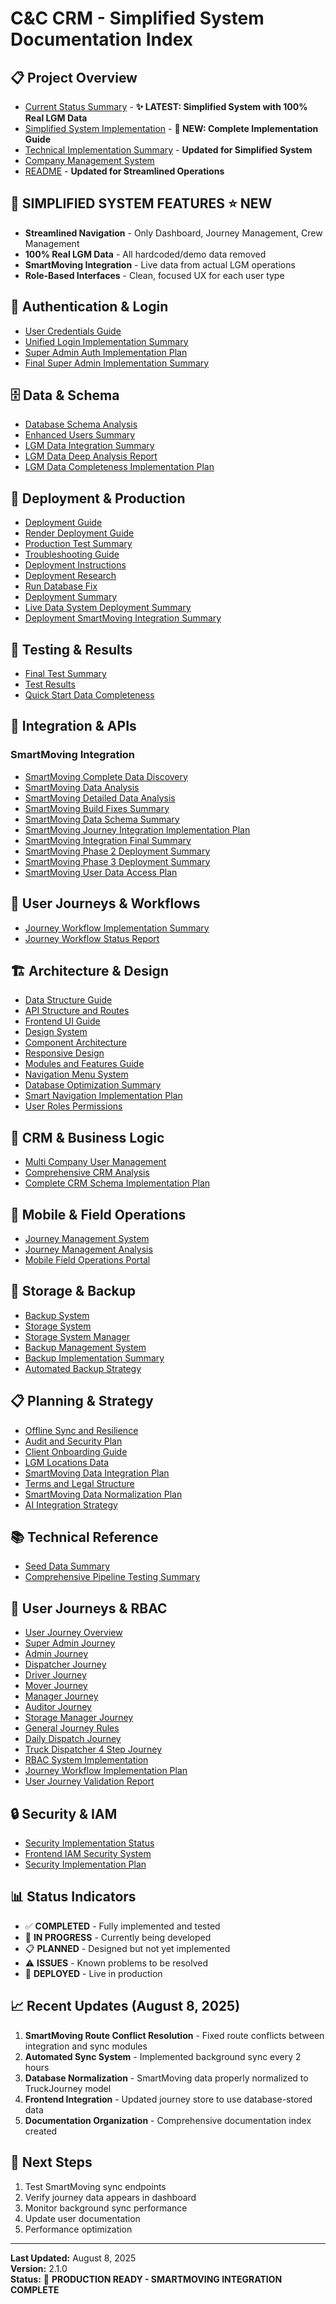 # C&C CRM - Simplified System Documentation Index

## 📋 **Project Overview**
- [Current Status Summary](00_current_status_summary.md) - **✨ LATEST: Simplified System with 100% Real LGM Data**
- [Simplified System Implementation](29_simplified_system_implementation.md) - **🎯 NEW: Complete Implementation Guide**
- [Technical Implementation Summary](28_technical_implementation_summary.md) - **Updated for Simplified System**
- [Company Management System](27_company_management_system.md)
- [README](README.md) - **Updated for Streamlined Operations**

## 🎯 **SIMPLIFIED SYSTEM FEATURES** ⭐ **NEW**
- **Streamlined Navigation** - Only Dashboard, Journey Management, Crew Management
- **100% Real LGM Data** - All hardcoded/demo data removed
- **SmartMoving Integration** - Live data from actual LGM operations
- **Role-Based Interfaces** - Clean, focused UX for each user type

## 🔐 **Authentication & Login**
- [User Credentials Guide](01_Authentication_and_Login/USER_CREDENTIALS_GUIDE.md)
- [Unified Login Implementation Summary](01_Authentication_and_Login/UNIFIED_LOGIN_IMPLEMENTATION_SUMMARY.md)
- [Super Admin Auth Implementation Plan](01_Authentication_and_Login/SUPER_ADMIN_AUTH_IMPLEMENTATION_PLAN.md)
- [Final Super Admin Implementation Summary](01_Authentication_and_Login/FINAL_SUPER_ADMIN_IMPLEMENTATION_SUMMARY.md)

## 🗄️ **Data & Schema**
- [Database Schema Analysis](02_Data_and_Schema/DATABASE_SCHEMA_ANALYSIS.md)
- [Enhanced Users Summary](02_Data_and_Schema/ENHANCED_USERS_SUMMARY.md)
- [LGM Data Integration Summary](02_Data_and_Schema/LGM_DATA_INTEGRATION_SUMMARY.md)
- [LGM Data Deep Analysis Report](02_Data_and_Schema/LGM_DATA_DEEP_ANALYSIS_REPORT.md)
- [LGM Data Completeness Implementation Plan](02_Data_and_Schema/LGM_DATA_COMPLETENESS_IMPLEMENTATION_PLAN.md)

## 🚀 **Deployment & Production**
- [Deployment Guide](03_Deployment_and_Production/DEPLOYMENT.md)
- [Render Deployment Guide](03_Deployment_and_Production/20_render_deployment_guide.md)
- [Production Test Summary](03_Deployment_and_Production/PRODUCTION_TEST_SUMMARY.md)
- [Troubleshooting Guide](03_Deployment_and_Production/21_troubleshooting_guide.md)
- [Deployment Instructions](03_Deployment_and_Production/07_deployment_instructions.md)
- [Deployment Research](03_Deployment_and_Production/19_deployment_research.md)
- [Run Database Fix](03_Deployment_and_Production/RUN_DATABASE_FIX.md)
- [Deployment Summary](03_Deployment_and_Production/DEPLOYMENT_SUMMARY.md)
- [Live Data System Deployment Summary](03_Deployment_and_Production/LIVE_DATA_SYSTEM_DEPLOYMENT_SUMMARY.md)
- [Deployment SmartMoving Integration Summary](03_Deployment_and_Production/DEPLOYMENT_SMARTMOVING_INTEGRATION_SUMMARY.md)

## 🧪 **Testing & Results**
- [Final Test Summary](04_Testing_and_Results/FINAL_TEST_SUMMARY.md)
- [Test Results](04_Testing_and_Results/TEST_RESULTS.md)
- [Quick Start Data Completeness](04_Testing_and_Results/QUICK_START_DATA_COMPLETENESS.md)

## 🔗 **Integration & APIs**
### SmartMoving Integration
- [SmartMoving Complete Data Discovery](05_Integration_and_APIs/SMARTMOVING_COMPLETE_DATA_DISCOVERY.md)
- [SmartMoving Data Analysis](05_Integration_and_APIs/SMARTMOVING_DATA_ANALYSIS.md)
- [SmartMoving Detailed Data Analysis](05_Integration_and_APIs/SMARTMOVING_DETAILED_DATA_ANALYSIS.md)
- [SmartMoving Build Fixes Summary](05_Integration_and_APIs/SmartMoving/SMARTMOVING_BUILD_FIXES_SUMMARY.md)
- [SmartMoving Data Schema Summary](05_Integration_and_APIs/SmartMoving/SMARTMOVING_DATA_SCHEMA_SUMMARY.md)
- [SmartMoving Journey Integration Implementation Plan](05_Integration_and_APIs/SmartMoving/SMARTMOVING_JOURNEY_INTEGRATION_IMPLEMENTATION_PLAN.md)
- [SmartMoving Integration Final Summary](05_Integration_and_APIs/SmartMoving/SMARTMOVING_INTEGRATION_FINAL_SUMMARY.md)
- [SmartMoving Phase 2 Deployment Summary](05_Integration_and_APIs/SmartMoving/SMARTMOVING_PHASE_2_DEPLOYMENT_SUMMARY.md)
- [SmartMoving Phase 3 Deployment Summary](05_Integration_and_APIs/SmartMoving/SMARTMOVING_PHASE_3_DEPLOYMENT_SUMMARY.md)
- [SmartMoving User Data Access Plan](05_Integration_and_APIs/SmartMoving/SMARTMOVING_USER_DATA_ACCESS_PLAN.md)

## 🔄 **User Journeys & Workflows**
- [Journey Workflow Implementation Summary](06_User_Journeys_and_Workflows/JOURNEY_WORKFLOW_IMPLEMENTATION_SUMMARY.md)
- [Journey Workflow Status Report](06_User_Journeys_and_Workflows/JOURNEY_WORKFLOW_STATUS_REPORT.md)

## 🏗️ **Architecture & Design**
- [Data Structure Guide](07_Architecture_and_Design/02_data_structure_guide.md)
- [API Structure and Routes](07_Architecture_and_Design/04_api_structure_and_routes.md)
- [Frontend UI Guide](07_Architecture_and_Design/05_frontend_ui_guide.md)
- [Design System](07_Architecture_and_Design/05a_design_system.md)
- [Component Architecture](07_Architecture_and_Design/05b_component_architecture.md)
- [Responsive Design](07_Architecture_and_Design/05c_responsive_design.md)
- [Modules and Features Guide](07_Architecture_and_Design/06_modules_and_features_guide.md)
- [Navigation Menu System](07_Architecture_and_Design/14_navigation_menu_system.md)
- [Database Optimization Summary](07_Architecture_and_Design/22_database_optimization_summary.md)
- [Smart Navigation Implementation Plan](07_Architecture_and_Design/25_smart_navigation_implementation_plan.md)
- [User Roles Permissions](07_Architecture_and_Design/03_user_roles_permissions.md)

## 💼 **CRM & Business Logic**
- [Multi Company User Management](08_CRM_and_Business_Logic/16_multi_company_user_management.md)
- [Comprehensive CRM Analysis](08_CRM_and_Business_Logic/23_comprehensive_crm_analysis.md)
- [Complete CRM Schema Implementation Plan](08_CRM_and_Business_Logic/24_complete_crm_schema_implementation_plan.md)

## 📱 **Mobile & Field Operations**
- [Journey Management System](09_Mobile_and_Field_Operations/13_journey_management_system.md)
- [Journey Management Analysis](09_Mobile_and_Field_Operations/13a_journey_management_analysis.md)
- [Mobile Field Operations Portal](09_Mobile_and_Field_Operations/19_mobile_field_operations_portal.md)

## 💾 **Storage & Backup**
- [Backup System](10_Storage_and_Backup/17_backup_system.md)
- [Storage System](10_Storage_and_Backup/17_storage_system.md)
- [Storage System Manager](10_Storage_and_Backup/18_storage_system_manager.md)
- [Backup Management System](10_Storage_and_Backup/BACKUP_MANAGEMENT_SYSTEM.md)
- [Backup Implementation Summary](10_Storage_and_Backup/BACKUP_IMPLEMENTATION_SUMMARY.md)
- [Automated Backup Strategy](10_Storage_and_Backup/AUTOMATED_BACKUP_STRATEGY.md)

## 📋 **Planning & Strategy**
- [Offline Sync and Resilience](11_Planning_and_Strategy/11_offline_sync_and_resilience.md)
- [Audit and Security Plan](11_Planning_and_Strategy/08_audit_and_security_plan.md)
- [Client Onboarding Guide](11_Planning_and_Strategy/12_client_onboarding_guide.md)
- [LGM Locations Data](11_Planning_and_Strategy/15_lgm_locations_data.md)
- [SmartMoving Data Integration Plan](11_Planning_and_Strategy/25_smartmoving_data_integration_plan.md)
- [Terms and Legal Structure](11_Planning_and_Strategy/10_terms_and_legal_structure.md)
- [SmartMoving Data Normalization Plan](11_Planning_and_Strategy/26_smartmoving_data_normalization_plan.md)
- [AI Integration Strategy](11_Planning_and_Strategy/09_ai_integration_strategy.md)

## 📚 **Technical Reference**
- [Seed Data Summary](12_Technical_Reference/seed_data_summary.md)
- [Comprehensive Pipeline Testing Summary](12_Technical_Reference/COMPREHENSIVE_PIPELINE_TESTING_SUMMARY.md)

## 👥 **User Journeys & RBAC**
- [User Journey Overview](13_User_Journeys_and_RBAC/00_USER_JOURNEY_OVERVIEW.md)
- [Super Admin Journey](13_User_Journeys_and_RBAC/01_SUPER_ADMIN_Journey.md)
- [Admin Journey](13_User_Journeys_and_RBAC/02_ADMIN_Journey.md)
- [Dispatcher Journey](13_User_Journeys_and_RBAC/03_DISPATCHER_Journey.md)
- [Driver Journey](13_User_Journeys_and_RBAC/04_DRIVER_Journey.md)
- [Mover Journey](13_User_Journeys_and_RBAC/05_MOVER_Journey.md)
- [Manager Journey](13_User_Journeys_and_RBAC/06_MANAGER_Journey.md)
- [Auditor Journey](13_User_Journeys_and_RBAC/07_AUDITOR_Journey.md)
- [Storage Manager Journey](13_User_Journeys_and_RBAC/08_STORAGE_MANAGER_Journey.md)
- [General Journey Rules](13_User_Journeys_and_RBAC/09_GENERAL_JOURNEY_RULES.md)
- [Daily Dispatch Journey](13_User_Journeys_and_RBAC/10_DAILY_DISPATCH_JOURNEY.md)
- [Truck Dispatcher 4 Step Journey](13_User_Journeys_and_RBAC/11_TRUCK_DISPATCHER_4_STEP_JOURNEY.md)
- [RBAC System Implementation](13_User_Journeys_and_RBAC/RBAC_SYSTEM_IMPLEMENTATION.md)
- [Journey Workflow Implementation Plan](13_User_Journeys_and_RBAC/JOURNEY_WORKFLOW_IMPLEMENTATION_PLAN.md)
- [User Journey Validation Report](13_User_Journeys_and_RBAC/USER_JOURNEY_VALIDATION_REPORT.md)

## 🔒 **Security & IAM**
- [Security Implementation Status](14_Security_and_IAM/SECURITY_IMPLEMENTATION_STATUS.md)
- [Frontend IAM Security System](14_Security_and_IAM/FRONTEND_IAM_SECURITY_SYSTEM.md)
- [Security Implementation Plan](14_Security_and_IAM/SECURITY_IMPLEMENTATION_PLAN.md)

## 📊 **Status Indicators**
- ✅ **COMPLETED** - Fully implemented and tested
- 🔄 **IN PROGRESS** - Currently being developed
- 📋 **PLANNED** - Designed but not yet implemented
- ⚠️ **ISSUES** - Known problems to be resolved
- 🚀 **DEPLOYED** - Live in production

## 📈 **Recent Updates (August 8, 2025)**
1. **SmartMoving Route Conflict Resolution** - Fixed route conflicts between integration and sync modules
2. **Automated Sync System** - Implemented background sync every 2 hours
3. **Database Normalization** - SmartMoving data properly normalized to TruckJourney model
4. **Frontend Integration** - Updated journey store to use database-stored data
5. **Documentation Organization** - Comprehensive documentation index created

## 🎯 **Next Steps**
1. Test SmartMoving sync endpoints
2. Verify journey data appears in dashboard
3. Monitor background sync performance
4. Update user documentation
5. Performance optimization

---
**Last Updated:** August 8, 2025  
**Version:** 2.1.0  
**Status:** 🚀 **PRODUCTION READY - SMARTMOVING INTEGRATION COMPLETE** 